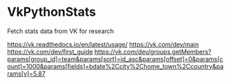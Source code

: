 # VkPythonStats
Fetch stats data from VK for research

https://vk.readthedocs.io/en/latest/usage/
https://vk.com/dev/main
https://vk.com/dev/first_guide
https://vk.com/dev/groups.getMembers?params[group_id]=team&params[sort]=id_asc&params[offset]=0&params[count]=1000&params[fields]=bdate%2Ccity%2Chome_town%2Ccountry&params[v]=5.87

